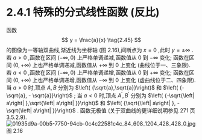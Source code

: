 # 2.4.1 特殊的分式线性函数 (反比)
函数
$$
y = \frac{a}{x} \tag{2.45}
$$
的图像为一等轴双曲线,渐近线为坐标轴 (图 2.16),间断点为 $x = 0$ ,此时 $y =  \pm  \infty$ . 若 $a > 0$ ,函数在区间 $\left( {-\infty ,0}\right)$ 上严格单调递减,函数值从 0 到 $- \infty$ 变化; 函数在区间 $\left( {0, + \infty }\right)$ 上也严格单调递减,函数值从 $+ \infty$ 到 0 上变化 (曲线位于一、三象限). 若 $a < 0$ ,函数在区间 $\left( {-\infty ,0}\right)$ 上严格单调递增,函数值从 0 到 $+ \infty$ 变化; 函数在区间 $\left( {0, + \infty }\right)$ 上也严格单调递增,函数值从 $- \infty$ 到 0 上变化 (虚曲线位于二、四象限). 当 $a > 0$ 时,顶点 $A, B$ 分别为 $\left( {\sqrt{a},\sqrt{a}}\right)$ 和 $\left( {-\sqrt{a}, - \sqrt{a}}\right)$ ; 当 $a < 0$ 时,顶点 ${A}^{\prime },{B}^{\prime }$ 分别为 $\left( {-\sqrt{\left| a\right| },\sqrt{\left| a\right| }}\right)$ 和 $\left( {\sqrt{\left| a\right| }, - \sqrt{\left| a\right| }}\right)$ . 函数无极值 (关于双曲线的更详细说明参见 271 页 3.5.2.9).
![01935d9a-00b5-7750-94cb-0c4c22581c4c_84_608_1204_428_428_0.jpg](/images/01935d9a-00b5-7750-94cb-0c4c22581c4c_84_608_1204_428_428_0.jpg)
图 2.16